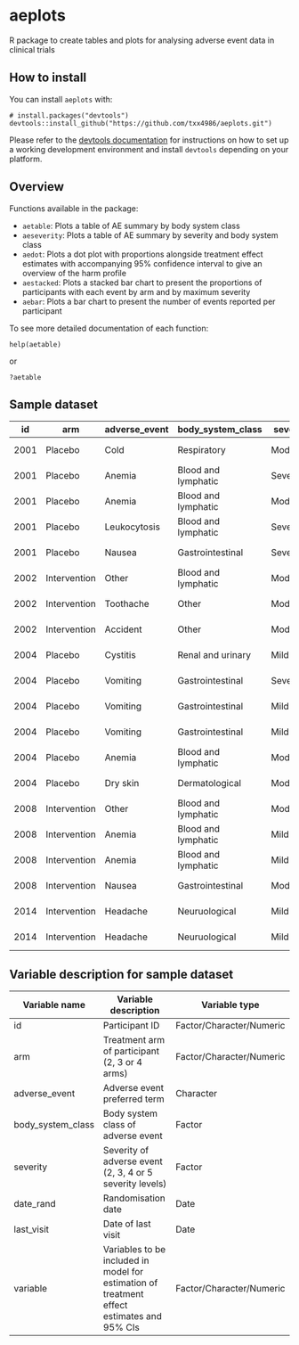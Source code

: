# aeplots
R package to create tables and plots for analysing adverse event data in clinical trials

## How to install
You can install `aeplots` with:
```{r}
# install.packages("devtools")
devtools::install_github("https://github.com/txx4986/aeplots.git")
```

Please refer to the [devtools documentation](https://www.r-project.org/nosvn/pandoc/devtools.html) for instructions on how to set up a working development environment and install `devtools` depending on your platform.

## Overview
Functions available in the package:

-   `aetable`: Plots a table of AE summary by body system class
-   `aeseverity`: Plots a table of AE summary by severity and body system class
-   `aedot`: Plots a dot plot with proportions alongside treatment effect estimates with accompanying 95% confidence interval to give an overview of the harm profile
-   `aestacked`: Plots a stacked bar chart to present the proportions of participants with each event by arm and by maximum severity
-   `aebar`: Plots a bar chart to present the number of events reported per participant

To see more detailed documentation of each function:
```{r}
help(aetable)
```
or
```{r}
?aetable
```

## Sample dataset

|id|arm|adverse_event|body_system_class|severity|date_rand|last_visit|variable1|variable2|
|---|---|---|---|---|---|---|---|---|
|2001|Placebo|Cold|Respiratory|Moderate|2015-10-28|2016-08-31|2|910.785|
|2001|Placebo|Anemia|Blood and lymphatic|Severe|2015-10-28|2016-08-31|2|910.785|
|2001|Placebo|Anemia|Blood and lymphatic|Moderate|2015-10-28|2016-08-31|2|910.785|
|2001|Placebo|Leukocytosis|Blood and lymphatic|Severe|2015-10-28|2016-08-31|2|910.785|
|2001|Placebo|Nausea|Gastrointestinal|Severe|2015-10-28|2016-08-31|2|910.785|
|2002|Intervention|Other|Blood and lymphatic|Moderate|2015-08-18|2016-07-29|2|736.752|
|2002|Intervention|Toothache|Other|Moderate|2015-08-18|2016-07-29|2|736.752|
|2002|Intervention|Accident|Other|Moderate|2015-08-18|2016-07-29|2|736.752|
|2004|Placebo|Cystitis|Renal and urinary|Mild|2015-04-26|2016-08-11|1|307.814|
|2004|Placebo|Vomiting|Gastrointestinal|Severe|2015-04-26|2016-08-11|1|307.814|
|2004|Placebo|Vomiting|Gastrointestinal|Mild|2015-04-26|2016-08-11|1|307.814|
|2004|Placebo|Vomiting|Gastrointestinal|Mild|2015-04-26|2016-08-11|1|307.814|
|2004|Placebo|Anemia|Blood and lymphatic|Moderate|2015-04-26|2016-08-11|1|307.814|
|2004|Placebo|Dry skin|Dermatological|Moderate|2015-04-26|2016-08-11|1|307.814|
|2008|Intervention|Other|Blood and lymphatic|Moderate|2015-12-04|2016-04-28|4|380.890|
|2008|Intervention|Anemia|Blood and lymphatic|Mild|2015-12-04|2016-04-28|4|380.890|
|2008|Intervention|Anemia|Blood and lymphatic|Mild|2015-12-04|2016-04-28|4|380.890|
|2008|Intervention|Nausea|Gastrointestinal|Moderate|2015-12-04|2016-04-28|4|380.890|
|2014|Intervention|Headache|Neuruological|Mild|2015-10-16|2016-01-19|3|389.012|
|2014|Intervention|Headache|Neuruological|Mild|2015-10-16|2016-01-19|3|389.012|

## Variable description for sample dataset
|Variable name|Variable description|Variable type|
|---|---|---|
|id|Participant ID|Factor/Character/Numeric|
|arm|Treatment arm of participant (2, 3 or 4 arms)|Factor/Character/Numeric|
|adverse_event|Adverse event preferred term|Character|
|body_system_class|Body system class of adverse event|Factor|
|severity|Severity of adverse event (2, 3, 4 or 5 severity levels)|Factor|
|date_rand|Randomisation date|Date|
|last_visit|Date of last visit|Date|
|variable|Variables to be included in model for estimation of treatment effect estimates and 95% CIs|Factor/Character/Numeric|
